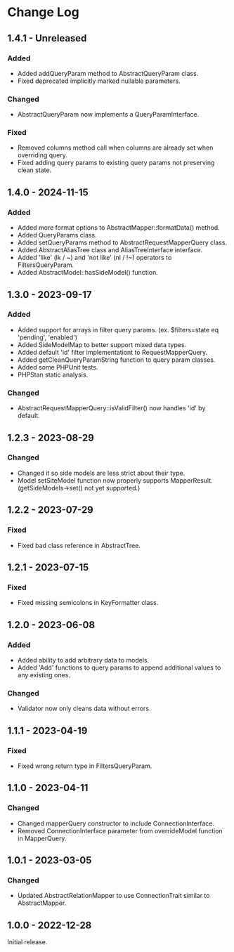 # Change Log

## 1.4.1 - Unreleased

### Added

- Added addQueryParam method to AbstractQueryParam class.
- Fixed deprecated implicitly marked nullable parameters.

### Changed

- AbstractQueryParam now implements a QueryParamInterface.

### Fixed

- Removed columns method call when columns are already set when overriding query.
- Fixed adding query params to existing query params not preserving clean state.

## 1.4.0 - 2024-11-15

### Added

- Added more format options to AbstractMapper::formatData() method.
- Added QueryParams class.
- Added setQueryParams method to AbstractRequestMapperQuery class.
- Added AbstractAliasTree class and AliasTreeInterface interface.
- Added 'like' (lk / \~) and 'not like' (nl / !\~) operators to FiltersQueryParam.
- Added AbstractModel::hasSideModel() function.

## 1.3.0 - 2023-09-17

### Added

- Added support for arrays in filter query params. (ex. $filters=state eq 'pending', 'enabled')
- Added SideModelMap to better support mixed data types.
- Added default 'id' filter implementationt to RequestMapperQuery.
- Added getCleanQueryParamString function to query param classes.
- Added some PHPUnit tests.
- PHPStan static analysis.

### Changed

- AbstractRequestMapperQuery::isValidFilter() now handles 'id' by default.

## 1.2.3 - 2023-08-29

### Changed

- Changed it so side models are less strict about their type.
- Model setSiteModel function now properly supports MapperResult. (getSideModels-\>set() not yet supported.)

## 1.2.2 - 2023-07-29

### Fixed

- Fixed bad class reference in AbstractTree.

## 1.2.1 - 2023-07-15

### Fixed

- Fixed missing semicolons in KeyFormatter class.

## 1.2.0 - 2023-06-08

### Added

- Added ability to add arbitrary data to models.
- Added 'Add' functions to query params to append additional values to any existing ones.

### Changed

- Validator now only cleans data without errors.

## 1.1.1 - 2023-04-19

### Fixed

- Fixed wrong return type in FiltersQueryParam.

## 1.1.0 - 2023-04-11

### Changed

- Changed mapperQuery constructor to include ConnectionInterface.
- Removed ConnectionInterface parameter from overrideModel function in MapperQuery.

## 1.0.1 - 2023-03-05

### Changed

- Updated AbstractRelationMapper to use ConnectionTrait similar to
  AbstractMapper.

## 1.0.0 - 2022-12-28

Initial release.
